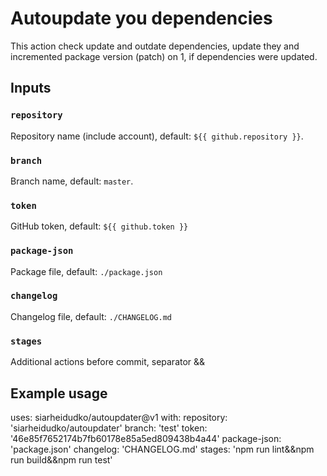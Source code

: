 # Autoupdate you dependencies

This action check update and outdate dependencies, update they and incremented package version (patch) on 1, if dependencies were updated.

## Inputs

### `repository`

Repository name (include account), default: `${{ github.repository }}`.

### `branch`

Branch name, default: `master`.

### `token`

GitHub token, default: `${{ github.token }}`

### `package-json`

Package file, default: `./package.json`

### `changelog`

Changelog file, default: `./CHANGELOG.md`

### `stages`

Additional actions before commit, separator &&

## Example usage

uses: siarheidudko/autoupdater@v1
with:
  repository: 'siarheidudko/autoupdater'
  branch: 'test'
  token: '46e85f7652174b7fb60178e85a5ed809438b4a44'
  package-json: 'package.json'
  changelog: 'CHANGELOG.md'
  stages: 'npm run lint&&npm run build&&npm run test'
